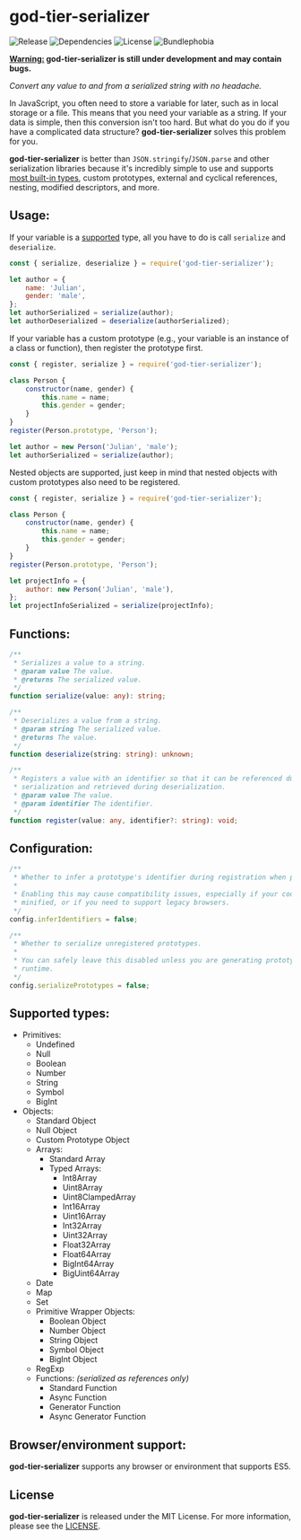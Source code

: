 # god-tier-serializer

![Release](https://img.shields.io/github/v/release/jlachniet/god-tier-serializer?include_prereleases)
![Dependencies](https://img.shields.io/badge/dependencies-0-green)
![License](https://img.shields.io/npm/l/god-tier-serializer)
![Bundlephobia](https://img.shields.io/bundlephobia/min/god-tier-serializer)

**<ins>Warning:</ins> god-tier-serializer is still under development and may contain bugs.**

_Convert any value to and from a serialized string with no headache._

In JavaScript, you often need to store a variable for later, such as in local storage or a file. This means that you need your variable as a string. If your data is simple, then this conversion isn't too hard. But what do you do if you have a complicated data structure? **god-tier-serializer** solves this problem for you.

**god-tier-serializer** is better than `JSON.stringify`/`JSON.parse` and other serialization libraries because it's incredibly simple to use and supports [most built-in types](#supported-types), custom prototypes, external and cyclical references, nesting, modified descriptors, and more.

## Usage:

If your variable is a [supported](#supported-types) type, all you have to do is call `serialize` and `deserialize`.

```js
const { serialize, deserialize } = require('god-tier-serializer');

let author = {
	name: 'Julian',
	gender: 'male',
};
let authorSerialized = serialize(author);
let authorDeserialized = deserialize(authorSerialized);
```

If your variable has a custom prototype (e.g., your variable is an instance of a class or function), then register the prototype first.

```js
const { register, serialize } = require('god-tier-serializer');

class Person {
	constructor(name, gender) {
		this.name = name;
		this.gender = gender;
	}
}
register(Person.prototype, 'Person');

let author = new Person('Julian', 'male');
let authorSerialized = serialize(author);
```

Nested objects are supported, just keep in mind that nested objects with custom prototypes also need to be registered.

```js
const { register, serialize } = require('god-tier-serializer');

class Person {
	constructor(name, gender) {
		this.name = name;
		this.gender = gender;
	}
}
register(Person.prototype, 'Person');

let projectInfo = {
	author: new Person('Julian', 'male'),
};
let projectInfoSerialized = serialize(projectInfo);
```

## Functions:

```ts
/**
 * Serializes a value to a string.
 * @param value The value.
 * @returns The serialized value.
 */
function serialize(value: any): string;

/**
 * Deserializes a value from a string.
 * @param string The serialized value.
 * @returns The value.
 */
function deserialize(string: string): unknown;

/**
 * Registers a value with an identifier so that it can be referenced during
 * serialization and retrieved during deserialization.
 * @param value The value.
 * @param identifier The identifier.
 */
function register(value: any, identifier?: string): void;
```

## Configuration:

```ts
/**
 * Whether to infer a prototype's identifier during registration when possible.
 *
 * Enabling this may cause compatibility issues, especially if your code will be
 * minified, or if you need to support legacy browsers.
 */
config.inferIdentifiers = false;

/**
 * Whether to serialize unregistered prototypes.
 *
 * You can safely leave this disabled unless you are generating prototypes at
 * runtime.
 */
config.serializePrototypes = false;
```

## Supported types:

- Primitives:
  - Undefined
  - Null
  - Boolean
  - Number
  - String
  - Symbol
  - BigInt
- Objects:
  - Standard Object
  - Null Object
  - Custom Prototype Object
  - Arrays:
    - Standard Array
    - Typed Arrays:
      - Int8Array
      - Uint8Array
      - Uint8ClampedArray
      - Int16Array
      - Uint16Array
      - Int32Array
      - Uint32Array
      - Float32Array
      - Float64Array
      - BigInt64Array
      - BigUint64Array
  - Date
  - Map
  - Set
  - Primitive Wrapper Objects:
    - Boolean Object
    - Number Object
    - String Object
    - Symbol Object
    - BigInt Object
  - RegExp
  - Functions: _(serialized as references only)_
    - Standard Function
    - Async Function
    - Generator Function
    - Async Generator Function

## Browser/environment support:

**god-tier-serializer** supports any browser or environment that supports ES5.

## License

**god-tier-serializer** is released under the MIT License. For more information, please see the [LICENSE](https://github.com/jlachniet/god-tier-serializer/blob/main/LICENSE).
